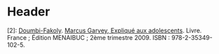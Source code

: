 <!-- TITLE: Marcus Gavey -->
<!-- SUBTITLE: Présentation de Marcus Gavey -->

# Header


[2]: [Doumbi-Fakoly](). [Marcus Garvey, Expliqué aux adolescents](). Livre. France ; Édition MENAIBUC ; 2ème trimestre 2009. ISBN : 978-2-35349-102-5. 